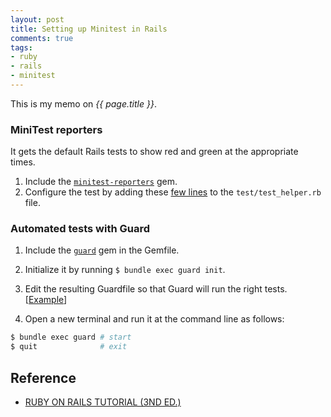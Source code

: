 ```yaml
---
layout: post
title: Setting up Minitest in Rails
comments: true
tags:
- ruby
- rails
- minitest
---
```


This is my memo on *{{ page.title }}*.

<!--more-->

### MiniTest reporters
It gets the default Rails tests to show red and green at the appropriate times.

1. Include the [`minitest-reporters`](https://github.com/kern/minitest-reporters) gem.
2. Configure the test by adding these [few lines](https://www.railstutorial.org/book/static_pages#code-minitest_reporters) to the `test/test_helper.rb` file.

### Automated tests with Guard
1. Include the [`guard`](https://github.com/guard/guard) gem in the Gemfile.
2. Initialize it by running `$ bundle exec guard init`.
3. Edit the resulting Guardfile so that Guard will run the right tests. [[Example](https://www.railstutorial.org/book/static_pages#code-guardfile)]

4. Open a new terminal and run it at the command line as follows:

```bash
$ bundle exec guard # start
$ quit              # exit
```

## Reference
- [RUBY ON RAILS TUTORIAL (3ND ED.)](https://www.railstutorial.org/book/static_pages#sec-advanced_testing_setup)
